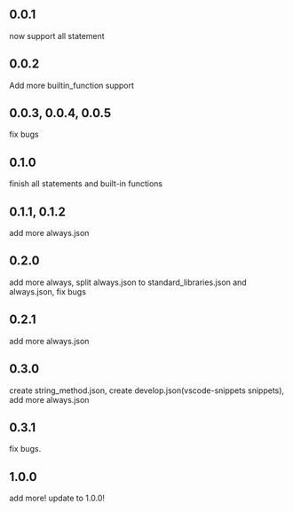 ## 0.0.1

now support all statement

## 0.0.2

Add more builtin_function support

## 0.0.3, 0.0.4, 0.0.5

fix bugs

## 0.1.0

finish all statements and built-in functions

## 0.1.1, 0.1.2

add more always.json

## 0.2.0

add more always, split always.json to standard_libraries.json and always.json, fix bugs

## 0.2.1

add more always.json

## 0.3.0

create string_method.json, create develop.json(vscode-snippets snippets), add more always.json

## 0.3.1

fix bugs.

## 1.0.0

add more! update to 1.0.0!